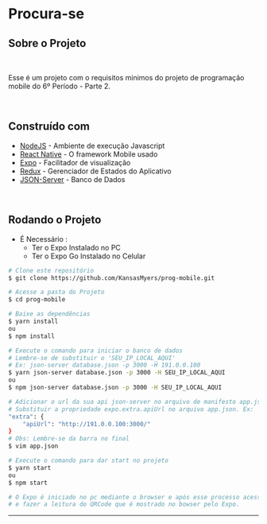 <h1> Procura-se </h1>

## Sobre o Projeto
</br>

Esse é um projeto com o requisitos minimos do projeto de programação mobile do 6º Período - Parte 2.

</br>

## Construído com

* [NodeJS](https://nodejs.org/en/) - Ambiente de execução Javascript
* [React Native](https://reactnative.dev/) - O framework Mobile usado
* [Expo](https://expo.io/) - Facilitador de visualização
* [Redux](https://redux.js.org/) - Gerenciador de Estados do Aplicativo
* [JSON-Server](https://www.npmjs.com/package/json-server) - Banco de Dados

</br>

## Rodando o Projeto

- É Necessário : 
    - Ter o Expo Instalado no PC
    - Ter o Expo Go Instalado no Celular

```bash
# Clone este repositório
$ git clone https://github.com/KansasMyers/prog-mobile.git

# Acesse a pasta do Projeto
$ cd prog-mobile

# Baixe as dependências
$ yarn install
ou
$ npm install

# Execute o comando para iniciar o banco de dados
# Lembre-se de substituir o 'SEU_IP_LOCAL_AQUI'
# Ex: json-server database.json -p 3000 -H 191.0.0.100
$ yarn json-server database.json -p 3000 -H SEU_IP_LOCAL_AQUI
ou 
$ npm json-server database.json -p 3000 -H SEU_IP_LOCAL_AQUI

# Adicionar o url da sua api json-server no arquivo de manifesto app.json na raiz do projeto para ele adicionar as variáveis de ambiente.
# Substituir a propriedade expo.extra.apiUrl no arquivo app.json. Ex:
"extra": {
    "apiUrl": "http://191.0.0.100:3000/"
}
# Obs: Lembre-se da barra no final
$ vim app.json

# Execute o comando para dar start no projeto
$ yarn start
ou
$ npm start

# O Expo é iniciado no pc mediante o browser e após esse processo acessar o celular e executar o expo
# e fazer a leitura do QRCode que é mostrado no bowser pelo Expo.
```

---

